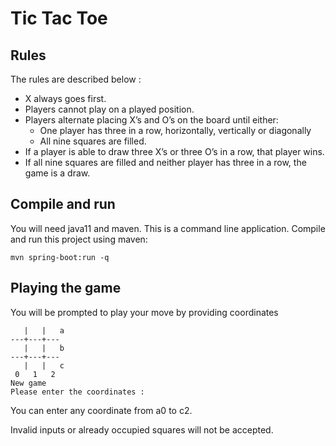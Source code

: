 # Tic Tac Toe
## Rules

The rules are described below :

- X always goes first.
- Players cannot play on a played position.
- Players alternate placing X’s and O’s on the board until either:
    - One player has three in a row, horizontally, vertically or diagonally
    - All nine squares are filled.
- If a player is able to draw three X’s or three O’s in a row, that player wins.
- If all nine squares are filled and neither player has three in a row, the game is a draw.

## Compile and run
You will need java11 and maven.
This is a command line application.
Compile and run this project using maven:

    mvn spring-boot:run -q

## Playing the game

You will be prompted to play your move by providing coordinates
    
       |   |   a
    ---+---+---
       |   |   b
    ---+---+---
       |   |   c
     0   1   2
    New game
    Please enter the coordinates :

You can enter any coordinate from a0 to c2.

Invalid inputs or already occupied squares will not be accepted.
